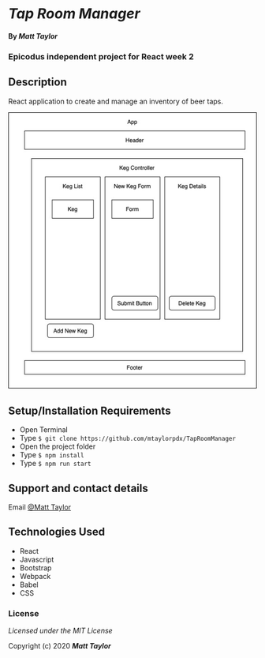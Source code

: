 # _Tap Room Manager_
#### By _Matt Taylor_


### Epicodus independent project for React week 2

## Description
React application to create and manage an inventory of beer taps.

![Mockup](src/img/diagram.jpg)

## Setup/Installation Requirements

* Open Terminal
* Type ``$ git clone https://github.com/mtaylorpdx/TapRoomManager``
* Open the project folder
* Type ``$ npm install``
* Type ``$ npm run start``

## Support and contact details

Email [@Matt Taylor](mailto:me@email.com)

## Technologies Used

* React
* Javascript
* Bootstrap
* Webpack
* Babel
* CSS

### License

*Licensed under the MIT License*

Copyright (c) 2020 **_Matt Taylor_**
